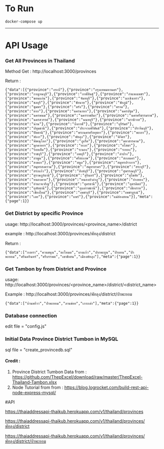 # To Run
```
docker-compose up
```
----------------------------------------------------------------


# API Usage

### Get All Provinces in Thailand

Method Get : http://localhost:3000/provinces

Return : 
```
{"data":[{"province":"กระบี่"},{"province":"กรุงเทพมหานคร"},{"province":"กาญจนบุรี"},{"province":"กาฬสินธุ์"},{"province":"กำแพงเพชร"},{"province":"ขอนแก่น"},{"province":"จันทบุรี"},{"province":"ฉะเชิงเทรา"},{"province":"ชลบุรี"},{"province":"ชัยนาท"},{"province":"ชัยภูมิ"},{"province":"ชุมพร"},{"province":"ตรัง"},{"province":"ตราด"},{"province":"ตาก"},{"province":"นครนายก"},{"province":"นครปฐม"},{"province":"นครพนม"},{"province":"นครราชสีมา"},{"province":"นครศรีธรรมราช"},{"province":"นครสวรรค์"},{"province":"นนทบุรี"},{"province":"นราธิวาส"},{"province":"น่าน"},{"province":"บึงกาฬ"},{"province":"บุรีรัมย์"},{"province":"ปทุมธานี"},{"province":"ประจวบคีรีขันธ์"},{"province":"ปราจีนบุรี"},{"province":"ปัตตานี"},{"province":"พระนครศรีอยุธยา"},{"province":"พะเยา"},{"province":"พังงา"},{"province":"พัทลุง"},{"province":"พิจิตร"},{"province":"พิษณุโลก"},{"province":"ภูเก็ต"},{"province":"มหาสารคาม"},{"province":"มุกดาหาร"},{"province":"ยะลา"},{"province":"ยโสธร"},{"province":"ร้อยเอ็ด"},{"province":"ระนอง"},{"province":"ระยอง"},{"province":"ราชบุรี"},{"province":"ลพบุรี"},{"province":"ลำปาง"},{"province":"ลำพูน"},{"province":"ศรีสะเกษ"},{"province":"สกลนคร"},{"province":"สงขลา"},{"province":"สตูล"},{"province":"สมุทรปราการ"},{"province":"สมุทรสงคราม"},{"province":"สมุทรสาคร"},{"province":"สระบุรี"},{"province":"สระแก้ว"},{"province":"สิงห์บุรี"},{"province":"สุพรรณบุรี"},{"province":"สุราษฎร์ธานี"},{"province":"สุรินทร์"},{"province":"สุโขทัย"},{"province":"หนองคาย"},{"province":"หนองบัวลำภู"},{"province":"อ่างทอง"},{"province":"อำนาจเจริญ"},{"province":"อุดรธานี"},{"province":"อุตรดิตถ์"},{"province":"อุทัยธานี"},{"province":"อุบลราชธานี"},{"province":"เชียงราย"},{"province":"เชียงใหม่"},{"province":"เพชรบุรี"},{"province":"เพชรบูรณ์"},{"province":"เลย"},{"province":"แพร่"},{"province":"แม่ฮ่องสอน"}],"meta":{"page":1}}
```

### Get District by specific Province
usage:  http://localhost:3000/provinces/<province_name>/district

example : http://localhost:3000/provinces/พัทลุง/district

Return : 
```
{"data":["กงหรา","ควนขนุน","ตะโหมด","บางแก้ว","ปากพะยูน","ป่าบอน","ป่าพะยอม","ศรีนครินทร์","ศรีบรรพต","เขาชัยสน","เมืองพัทลุง"],"meta":{"page":1}}
```

### Get Tambon by from District and Province
usage:  http://localhost:3000/provinces/<province_name>/district/<district_name>

Example : http://localhost:3000/provinces/พัทลุง/district/ป่าพะยอม

<pre><code>{"data":["บ้านพร้าว","ป่าพะยอม","ลานข่อย","เกาะเต่า"],"meta":{"page":1}}</code></pre>

### Database connection 
edit file = "config.js"

### Initial Data Province District Tumbon in MySQL
sql  file = "create_provincedb.sql"

#### Credit : 
1. Province District Tumbon Data from : https://github.com/ThepExcel/download/raw/master/ThepExcel-Thailand-Tambon.xlsx
2. Node Tutorial from from : https://blog.logrocket.com/build-rest-api-node-express-mysql/
   

#API

https://thaiaddressapi-thaikub.herokuapp.com/v1/thailand/provinces

https://thaiaddressapi-thaikub.herokuapp.com/v1/thailand/provinces/พัทลุง/district

https://thaiaddressapi-thaikub.herokuapp.com/v1/thailand/provinces/พัทลุง/district/ป่าพะยอม
